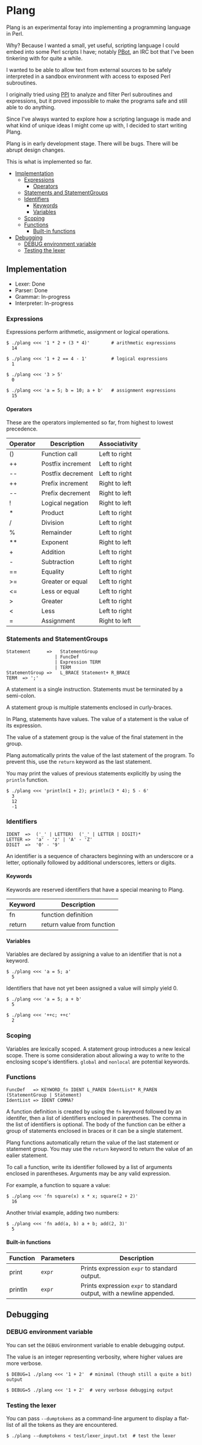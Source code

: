 # Plang
Plang is an experimental foray into implementing a programming language in Perl.

Why? Because I wanted a small, yet useful, scripting language I could embed into
some Perl scripts I have; notably [PBot](https://github.com/pragma-/pbot), an IRC bot that I've been tinkering with
for quite a while.

I wanted to be able to allow text from external sources to be safely interpreted
in a sandbox environment with access to exposed Perl subroutines.

I originally tried using [PPI](https://metacpan.org/pod/PPI) to analyze and filter Perl subroutines
and expressions, but it proved impossible to make the programs safe and still able to do anything.

Since I've always wanted to explore how a scripting language is made and what kind of unique
ideas I might come up with, I decided to start writing Plang.

Plang is in early development stage. There will be bugs. There will be abrupt design changes.

This is what is implemented so far.

<!-- md-toc-begin -->
* [Implementation](#implementation)
  * [Expressions](#expressions)
    * [Operators](#operators)
  * [Statements and StatementGroups](#statements-and-statementgroups)
  * [Identifiers](#identifiers)
    * [Keywords](#keywords)
    * [Variables](#variables)
  * [Scoping](#scoping)
  * [Functions](#functions)
    * [Built-in functions](#built-in-functions)
* [Debugging](#debugging)
  * [DEBUG environment variable](#debug-environment-variable)
  * [Testing the lexer](#testing-the-lexer)
<!-- md-toc-end -->

## Implementation
* Lexer: Done
* Parser: Done
* Grammar: In-progress
* Interpreter: In-progress

### Expressions
Expressions perform arithmetic, assignment or logical operations.

    $ ./plang <<< '1 * 2 + (3 * 4)'        # arithmetic expressions
      14
<!-- -->
    $ ./plang <<< '1 + 2 == 4 - 1'         # logical expressions
      1

    $ ./plang <<< '3 > 5'
      0
<!-- -->
    $ ./plang <<< 'a = 5; b = 10; a + b'   # assignment expressions
      15

#### Operators
These are the operators implemented so far, from highest to lowest precedence.

Operator | Description | Associativity
--- | --- | ---
\(\) | Function call     | Left to right
\+\+ | Postfix increment | Left to right
\-\- | Postfix decrement | Left to right
\+\+ | Prefix increment  | Right to left
\-\- | Prefix decrement  | Right to left
!    | Logical negation  | Right to left
\*   | Product           | Left to right
/    | Division          | Left to right
%    | Remainder         | Left to right
\*\* | Exponent          | Right to left
\+   | Addition          | Left to right
\-   | Subtraction       | Left to right
==   | Equality          | Left to right
\>=  | Greater or equal  | Left to right
\<=  | Less or equal     | Left to right
\>   | Greater           | Left to right
\<   | Less              | Left to right
=    | Assignment        | Right to left

### Statements and StatementGroups
    Statement      =>   StatementGroup
                      | FuncDef
                      | Expression TERM
                      | TERM
    StatementGroup =>   L_BRACE Statement+ R_BRACE
    TERM  => ';'

A statement is a single instruction. Statements must be terminated by a semi-colon.

A statement group is multiple statements enclosed in curly-braces.

In Plang, statements have values. The value of a statement is the value of its expression.

The value of a statement group is the value of the final statement in the group.

Plang automatically prints the value of the last statement of the program. To prevent this,
use the `return` keyword as the last statement.

You may print the values of previous statements explicitly by using the `println` function.

    $ ./plang <<< 'println(1 + 2); println(3 * 4); 5 - 6'
      3
      12
      -1

### Identifiers
    IDENT  =>  ('_' | LETTER)  ('_' | LETTER | DIGIT)*
    LETTER =>  'a' - 'z' | 'A' - 'Z'
    DIGIT  =>  '0' - '9'

An identifier is a sequence of characters beginning with an underscore or a letter, optionally followed
by additional underscores, letters or digits.

#### Keywords
Keywords are reserved identifiers that have a special meaning to Plang.

Keyword | Description
--- | ---
fn | function definition
return | return value from function

#### Variables
Variables are declared by assigning a value to an identifier that is not a keyword.

    $ ./plang <<< 'a = 5; a'
      5

Identifiers that have not yet been assigned a value will simply yield 0.

    $ ./plang <<< 'a = 5; a + b'
      5

    $ ./plang <<< '++c; ++c'
      2

### Scoping
Variables are lexically scoped. A statement group introduces a new lexical scope. There is some
consideration about allowing a way to write to the enclosing scope's identifiers.  `global` and
`nonlocal` are potential keywords.

### Functions
    FuncDef   => KEYWORD_fn IDENT L_PAREN IdentList* R_PAREN (StatementGroup | Statement)
    IdentList => IDENT COMMA?

A function definition is created by using the `fn` keyword followed by an identifer,
then a list of identifiers enclosed in parentheses. The comma in the list of identifiers
is optional. The body of the function can be either a group of statements enclosed in
braces or it can be a single statement.

Plang functions automatically return the value of the last statement or statement group.
You may use the `return` keyword to return the value of an ealier statement.

To call a function, write its identifier followed by a list of arguments enclosed in
parentheses. Arguments may be any valid expression.

For example, a function to square a value:

    $ ./plang <<< 'fn square(x) x * x; square(2 + 2)'
      16

Another trivial example, adding two numbers:

    $ ./plang <<< 'fn add(a, b) a + b; add(2, 3)'
      5

#### Built-in functions
Function | Parameters | Description
--- | --- | ---
print | `expr` | Prints expression `expr` to standard output.
println | `expr` | Prints expression `expr` to standard output, with a newline appended.

## Debugging
### DEBUG environment variable
You can set the `DEBUG` environment variable to enable debugging output.

The value is an integer representing verbosity, where higher values are more verbose.

    $ DEBUG=1 ./plang <<< '1 + 2'  # minimal (though still a quite a bit) output
<!-- -->
    $ DEBUG=5 ./plang <<< '1 + 2'  # very verbose debugging output

### Testing the lexer
You can pass `--dumptokens` as a command-line argument to display a flat-list
of all the tokens as they are encountered.

    $ ./plang --dumptokens < test/lexer_input.txt  # test the lexer
